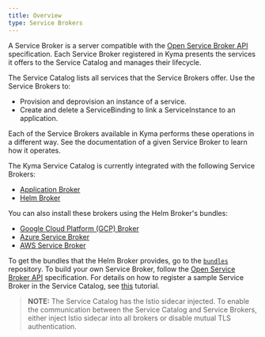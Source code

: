```yaml
---
title: Overview
type: Service Brokers
---
```


A Service Broker is a server compatible with the [Open Service Broker API](https://github.com/openservicebrokerapi/servicebroker/blob/master/spec.md) specification. Each Service Broker registered in Kyma presents the services it offers to the Service Catalog and manages their lifecycle.

The Service Catalog lists all services that the Service Brokers offer. Use the Service Brokers to:
* Provision and deprovision an instance of a service.
* Create and delete a ServiceBinding to link a ServiceInstance to an application.

Each of the Service Brokers available in Kyma performs these operations in a different way. See the documentation of a given Service Broker to learn how it operates.

The Kyma Service Catalog is currently integrated with the following Service Brokers:

* [Application Broker](/components/application-connector#architecture-application-connector-components-application-broker)
* [Helm Broker](/components/helm-broker/#overview-overview)

You can also install these brokers using the Helm Broker's bundles:

* [Google Cloud Platform (GCP) Broker](#service-brokers-gcp-broker)
* [Azure Service Broker](#service-brokers-azure-service-broker)
* [AWS Service Broker](#service-brokers-aws-broker)

To get the bundles that the Helm Broker provides, go to the [`bundles`](https://github.com/kyma-project/bundles) repository. To build your own Service Broker, follow the [Open Service Broker API](https://github.com/openservicebrokerapi/servicebroker/blob/master/spec.md) specification. For details on how to register a sample Service Broker in the Service Catalog, see [this](#tutorials-register-a-broker-in-the-service-catalog) tutorial.

>**NOTE:** The Service Catalog has the Istio sidecar injected. To enable the communication between the Service Catalog and Service Brokers, either inject Istio sidecar into all brokers or disable mutual TLS authentication.
